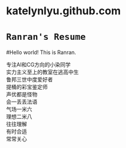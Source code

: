 # katelynlyu.github.com
`Ranran's Resume`
=====

#Hello world! This is Ranran.

专注AI和CG方向的小染同学<br>
实力主义至上的教室在逃高中生<br>
鲁邦三世中度爱好者<br>
提桶的彩宝鉴定师<br>
声优都是怪物<br>
会一丢丢法语<br>
气场一米六<br>
理想二米八<br>
往往理解<br>
有时合适<br>
常常关心<br>
